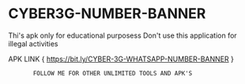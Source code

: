 # CYBER3G-NUMBER-BANNER
Thi's apk only for educational purposess Don't use this application for illegal activities


 APK LINK { https://bit.ly/CYBER-3G-WHATSAPP-NUMBER-BANNER }
           
           
           
           
           
           FOLLOW ME FOR OTHER UNLIMITED TOOLS AND APK'S
